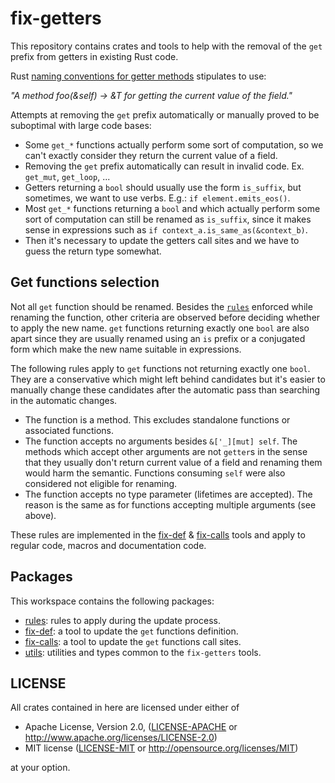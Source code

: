 # fix-getters

This repository contains crates and tools to help with the removal of the `get`
prefix from getters in existing Rust code.

Rust [naming conventions for getter methods](https://doc.rust-lang.org/1.0.0/style/style/naming/README.html#getter/setter-methods-%5Brfc-344%5D)
stipulates to use:

_"A method foo(&self) -> &T for getting the current value of the field."_

Attempts at removing the `get` prefix automatically or manually proved to be
suboptimal with large code bases:

* Some `get_*` functions actually perform some sort of computation, so we can't
  exactly consider they return the current value of a field.
* Removing the `get` prefix automatically can result in invalid code.
  Ex. `get_mut`, `get_loop`, ...
* Getters returning a `bool` should usually use the form `is_suffix`, but
  sometimes, we want to use verbs. E.g.: `if element.emits_eos()`.
* Most `get_*` functions returning a `bool` and which actually perform some sort
  of computation can still be renamed as `is_suffix`, since it makes sense in
  expressions such as `if context_a.is_same_as(&context_b)`.
* Then it's necessary to update the getters call sites and we have to guess
  the return type somewhat.

## Get functions selection

Not all `get` function should be renamed. Besides the [`rules`](rules/README.md#function-name-rules)
enforced while renaming the function, other criteria are observed before
deciding whether to apply the new name. `get` functions returning exactly one
`bool` are also apart since they are usually renamed using an `is` prefix or a
conjugated form which make the new name suitable in expressions.

The following rules apply to `get` functions not returning exactly one `bool`.
They are a conservative which might left behind candidates but it's easier to
manually change these candidates after the automatic pass than searching in the
automatic changes.
  
* The function is a method. This excludes standalone functions or associated
  functions.
* The function accepts no arguments besides `&['_][mut] self`. The methods which
  accept other arguments are not `getter`s in the sense that they usually don't
  return current value of a field and renaming them would harm the semantic.
  Functions consuming `self` were also considered not eligible for renaming.
* The function accepts no type parameter (lifetimes are accepted). The reason is
  the same as for functions accepting multiple arguments (see above).

These rules are implemented in the [fix-def](fix-def/) & [fix-calls](fix-calls/)
tools and apply to regular code, macros and documentation code.

## Packages

This workspace contains the following packages:

* [rules](rules/): rules to apply during the update process.
* [fix-def](fix-def/): a tool to update the `get` functions definition.
* [fix-calls](fix-calls/): a tool to update the `get` functions call sites.
* [utils](utils/): utilities and types common to the `fix-getters` tools.

## LICENSE

All crates contained in here are licensed under either of

 * Apache License, Version 2.0, ([LICENSE-APACHE](LICENSE-APACHE) or
   http://www.apache.org/licenses/LICENSE-2.0)
 * MIT license ([LICENSE-MIT](LICENSE-MIT) or
   http://opensource.org/licenses/MIT)

at your option.
